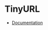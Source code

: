 # TinyURL

- [Documentation](https://github.com/bakdata/quick/blob/master/docs/examples/TinyURL.md)
